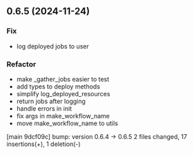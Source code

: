 ## 0.6.5 (2024-11-24)

### Fix

- log deployed jobs to user

### Refactor

- make _gather_jobs easier to test
- add types to deploy methods
- simplify log_deployed_resources
- return jobs after logging
- handle errors in init
- fix args in make_workflow_name
- move make_workflow_name to utils

[main 9dcf09c] bump: version 0.6.4 → 0.6.5
 2 files changed, 17 insertions(+), 1 deletion(-)

